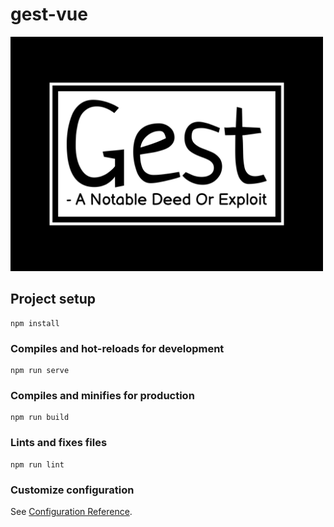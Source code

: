 # gest-vue
<img src="./public/assets/img/gest-high-resolution-logo-white-on-black-background.png" style="max-width: 500px;">


## Project setup
```
npm install
```

### Compiles and hot-reloads for development
```
npm run serve
```

### Compiles and minifies for production
```
npm run build
```

### Lints and fixes files
```
npm run lint
```

### Customize configuration
See [Configuration Reference](https://cli.vuejs.org/config/).

